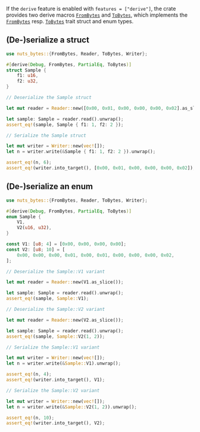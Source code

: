 If the `derive` feature is enabled with `features = ["derive"]`, the crate
provides two derive macros [`FromBytes`](../derive.FromBytes.html) and
[`ToBytes`](../derive.ToBytes.html), which implements the
[`FromBytes`](../trait.FromBytes.html) resp. [`ToBytes`](../trait.ToBytes.html)
trait struct and enum types.

## (De-)serialize a struct

```rust
use nuts_bytes::{FromBytes, Reader, ToBytes, Writer};

#[derive(Debug, FromBytes, PartialEq, ToBytes)]
struct Sample {
    f1: u16,
    f2: u32,
}

// Deserialize the Sample struct

let mut reader = Reader::new([0x00, 0x01, 0x00, 0x00, 0x00, 0x02].as_slice());

let sample: Sample = reader.read().unwrap();
assert_eq!(sample, Sample { f1: 1, f2: 2 });

// Serialize the Sample struct

let mut writer = Writer::new(vec![]);
let n = writer.write(&Sample { f1: 1, f2: 2 }).unwrap();

assert_eq!(n, 6);
assert_eq!(writer.into_target(), [0x00, 0x01, 0x00, 0x00, 0x00, 0x02]);
```

## (De-)serialize an enum

```rust
use nuts_bytes::{FromBytes, Reader, ToBytes, Writer};

#[derive(Debug, FromBytes, PartialEq, ToBytes)]
enum Sample {
    V1,
    V2(u16, u32),
}

const V1: [u8; 4] = [0x00, 0x00, 0x00, 0x00];
const V2: [u8; 10] = [
    0x00, 0x00, 0x00, 0x01, 0x00, 0x01, 0x00, 0x00, 0x00, 0x02,
];

// Deserialize the Sample::V1 variant

let mut reader = Reader::new(V1.as_slice());

let sample: Sample = reader.read().unwrap();
assert_eq!(sample, Sample::V1);

// Deserialize the Sample::V2 variant

let mut reader = Reader::new(V2.as_slice());

let sample: Sample = reader.read().unwrap();
assert_eq!(sample, Sample::V2(1, 2));

// Serialize the Sample::V1 variant

let mut writer = Writer::new(vec![]);
let n = writer.write(&Sample::V1).unwrap();

assert_eq!(n, 4);
assert_eq!(writer.into_target(), V1);

// Serialize the Sample::V2 variant

let mut writer = Writer::new(vec![]);
let n = writer.write(&Sample::V2(1, 2)).unwrap();

assert_eq!(n, 10);
assert_eq!(writer.into_target(), V2);
```
